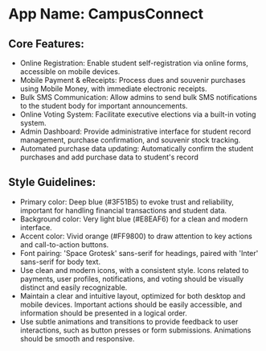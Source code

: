 # **App Name**: CampusConnect

## Core Features:

- Online Registration: Enable student self-registration via online forms, accessible on mobile devices.
- Mobile Payment & eReceipts: Process dues and souvenir purchases using Mobile Money, with immediate electronic receipts.
- Bulk SMS Communication: Allow admins to send bulk SMS notifications to the student body for important announcements.
- Online Voting System: Facilitate executive elections via a built-in voting system.
- Admin Dashboard: Provide administrative interface for student record management, purchase confirmation, and souvenir stock tracking.
- Automated purchase data updating: Automatically confirm the student purchases and add purchase data to student's record

## Style Guidelines:

- Primary color: Deep blue (#3F51B5) to evoke trust and reliability, important for handling financial transactions and student data.
- Background color: Very light blue (#E8EAF6) for a clean and modern interface.
- Accent color: Vivid orange (#FF9800) to draw attention to key actions and call-to-action buttons.
- Font pairing: 'Space Grotesk' sans-serif for headings, paired with 'Inter' sans-serif for body text.
- Use clean and modern icons, with a consistent style. Icons related to payments, user profiles, notifications, and voting should be visually distinct and easily recognizable.
- Maintain a clear and intuitive layout, optimized for both desktop and mobile devices. Important actions should be easily accessible, and information should be presented in a logical order.
- Use subtle animations and transitions to provide feedback to user interactions, such as button presses or form submissions. Animations should be smooth and responsive.